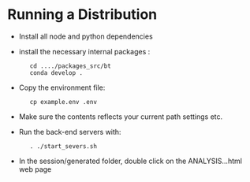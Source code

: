 # Running a Distribution

* Install all node and python dependencies 
* install the necessary internal packages :
     
         
         cd ..../packages_src/bt  
         conda develop .
       

* Copy the environment file:  
   
       
         cp example.env .env
       
   
* Make sure the contents reflects your current path settings etc. 
* Run the back-end servers with: 

         
         . ./start_severs.sh
       
    
* In the session/generated folder, double click on the ANALYSIS...html web page
